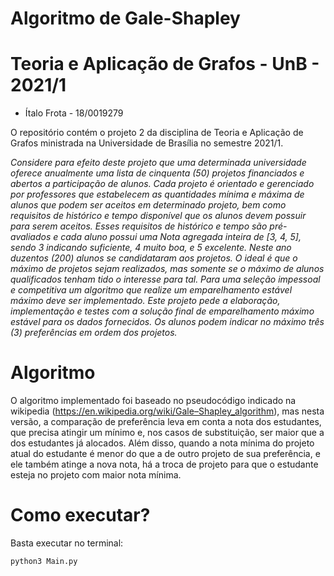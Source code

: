 # Algoritmo de Gale-Shapley

# Teoria e Aplicação de Grafos - UnB - 2021/1
 - Ítalo Frota - 18/0019279 

O repositório contém o projeto 2 da disciplina de Teoria e Aplicação de Grafos ministrada na Universidade de Brasília no semestre 2021/1. 

*Considere para efeito deste projeto que uma determinada universidade oferece anualmente uma lista de cinquenta (50) projetos financiados e abertos a participação de alunos. Cada projeto é orientado e gerenciado por professores que estabelecem as quantidades mínima e máxima de alunos que podem ser aceitos em determinado projeto, bem como requisitos de histórico e tempo disponível que os alunos devem possuir para serem aceitos. Esses requisitos de histórico e tempo são pré-avaliados e cada aluno possui uma Nota agregada inteira de [3, 4, 5], sendo 3 indicando suficiente, 4 muito boa, e 5 excelente. Neste ano duzentos (200) alunos se candidataram aos projetos. O ideal é que o máximo de projetos sejam realizados, mas somente se o máximo de alunos qualificados tenham tido o interesse para tal. Para uma seleção impessoal e competitiva um algoritmo que realize um emparelhamento estável máximo deve ser implementado. Este projeto pede a elaboração, implementação e testes com a solução final de emparelhamento máximo estável para os dados fornecidos. Os alunos podem indicar no máximo três (3) preferências em ordem dos projetos.*

# Algoritmo
O algoritmo implementado foi baseado no pseudocódigo indicado na wikipedia (https://en.wikipedia.org/wiki/Gale–Shapley_algorithm), mas nesta versão, a comparação de preferência leva em conta a nota dos estudantes, que precisa atingir um mínimo e, nos casos de substituição, ser maior que a dos estudantes já alocados. Além disso, quando a nota mínima do projeto atual do estudante é menor do que a de outro projeto de sua preferência, e ele também atinge a nova nota, há a troca de projeto para que o estudante esteja no projeto com maior nota mínima.


# Como executar?
Basta executar no terminal:

    python3 Main.py

 
